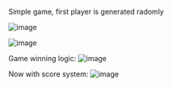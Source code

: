 Simple game, first player is generated radomly

![image](https://user-images.githubusercontent.com/108416911/176780764-af336e2f-a26a-4c55-99fc-93e04ceae051.png)

![image](https://user-images.githubusercontent.com/108416911/176780953-079848f9-8b93-4fb9-af2c-3265188c3d8d.png)

Game winning logic:
![image](https://user-images.githubusercontent.com/108416911/176925582-7afd9c80-a790-4ce1-abb9-69830c5690f1.png)


Now with score system:
![image](https://user-images.githubusercontent.com/108416911/177001885-c33fe334-c780-476f-a67a-2438d29db68d.png)
